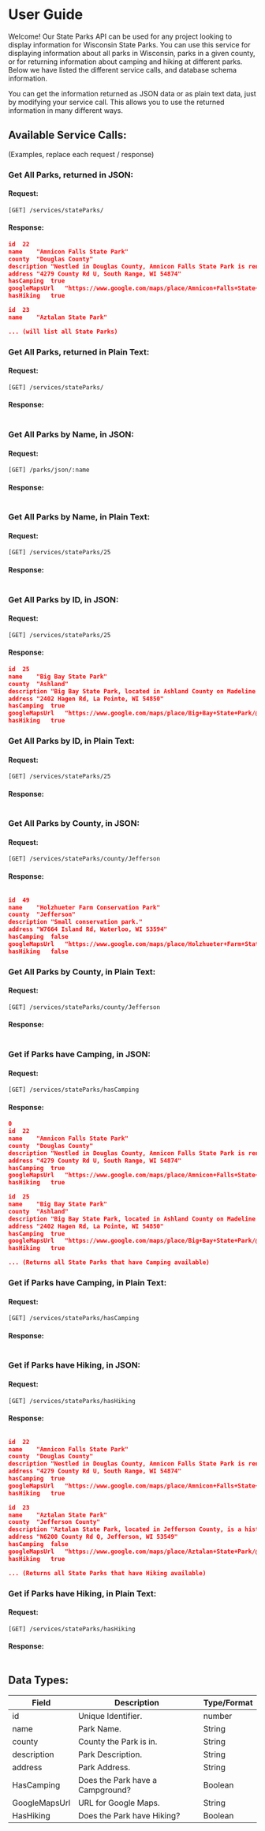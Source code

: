 # User Guide

Welcome! Our State Parks API can be used for any project looking to display information for Wisconsin State Parks. You can use this service for displaying information about all parks in Wisconsin, parks in a given county, or for returning information about camping and hiking at different parks. Below we have listed the different service calls, and database schema information.

You can get the information returned as JSON data or as plain text data, just by modifying your service call. This allows you to use the returned information in many different ways. 

## Available Service Calls:

(Examples, replace each request / response)

### Get All Parks, returned in JSON:

#### Request:
```http request
[GET] /services/stateParks/
```

#### Response: 
```json
id	22
name	"Amnicon Falls State Park"
county	"Douglas County"
description	"Nestled in Douglas County, Amnicon Falls State Park is renowned for its stunning waterfalls and scenic river gorge. Hiking trails wind through rich forests, offering spectacular views of the Amnicon River as it cascades over a series of beautiful waterfalls. This park is a haven for nature lovers and photographers alike, with picnic areas and a campground enhancing its allure."
address	"4279 County Rd U, South Range, WI 54874"
hasCamping	true
googleMapsUrl	"https://www.google.com/maps/place/Amnicon+Falls+State+Park/@46.6081889,-91.894753,17z/data=!3m1!4b1!4m6!3m5!1s0x52aef6ff8cdd4e1f:0x6086c97d6cf2df57!8m2!3d46.6081889!4d-91.8921781!16s%2Fm%2F0260p51?entry=ttu"
hasHiking	true

id	23
name	"Aztalan State Park"

... (will list all State Parks)
```


### Get All Parks, returned in Plain Text:

#### Request:
```http request
[GET] /services/stateParks/
```

#### Response:
```text

```


### Get All Parks by Name, in JSON:

#### Request:
```http request
[GET] /parks/json/:name
```

#### Response:
```text

```


### Get All Parks by Name, in Plain Text:

#### Request:
```http request
[GET] /services/stateParks/25
```

#### Response:
```text

```


### Get All Parks by ID, in JSON:

#### Request:
```http request
[GET] /services/stateParks/25
```

#### Response:
```json
id	25
name	"Big Bay State Park"
county	"Ashland"
description	"Big Bay State Park, located in Ashland County on Madeline Island, is famous for its long sandy beaches and majestic cliffs. This park offers a peaceful retreat with over 7 miles of hiking trails, stunning views of Lake Superior, and a variety of wildlife. Ideal for camping, swimming, and kayaking, it's a perfect getaway for those seeking a tranquil nature experience."
address	"2402 Hagen Rd, La Pointe, WI 54850"
hasCamping	true
googleMapsUrl	"https://www.google.com/maps/place/Big+Bay+State+Park/@46.7881132,-90.6763015,17z/data=!3m1!4b1!4m6!3m5!1s0x52a901b5ae27c23b:0x51fd1fc2d819ca2!8m2!3d46.7881132!4d-90.6737266!16zL20vMDloX3hy?entry=ttu"
hasHiking	true
```


### Get All Parks by ID, in Plain Text:

#### Request:
```http request
[GET] /services/stateParks/25
```

#### Response:
```text

```


### Get All Parks by County, in JSON:

#### Request:
```http request
[GET] /services/stateParks/county/Jefferson
```

#### Response:
```json

id	49
name	"Holzhueter Farm Conservation Park"
county	"Jefferson"
description	"Small conservation park."
address	"W7664 Island Rd, Waterloo, WI 53594"
hasCamping	false
googleMapsUrl	"https://www.google.com/maps/place/Holzhueter+Farm+State+Park/@43.1738617,-88.9348461,14.73z/data=!4m10!1m2!2m1!1sHolzhueter+Farm+Conservation+Park!3m6!1s0x8806875b19e9c1d7:0xfddf7373c29092f0!8m2!3d43.1762206!4d-88.909318!15sCiFIb2x6aHVldGVyIEZhcm0gQ29uc2VydmF0aW9uIFBhcmtaIyIhaG9semh1ZXRlciBmYXJtIGNvbnNlcnZhdGlvbiBwYXJrkgEKc3RhdGVfcGFya5oBJENoZERTVWhOTUc5blMwVkpRMEZuU1VSNE4zQnlSREZCUlJBQuABAA!16s%2Fg%2F11lqhsh7zf?entry=ttu"
hasHiking	false
```


### Get All Parks by County, in Plain Text:

#### Request:
```http request
[GET] /services/stateParks/county/Jefferson
```

#### Response:
```text

```


### Get if Parks have Camping, in JSON:

#### Request:
```http request
[GET] /services/stateParks/hasCamping
```

#### Response:
```json
0
id	22
name	"Amnicon Falls State Park"
county	"Douglas County"
description	"Nestled in Douglas County, Amnicon Falls State Park is renowned for its stunning waterfalls and scenic river gorge. Hiking trails wind through rich forests, offering spectacular views of the Amnicon River as it cascades over a series of beautiful waterfalls. This park is a haven for nature lovers and photographers alike, with picnic areas and a campground enhancing its allure."
address	"4279 County Rd U, South Range, WI 54874"
hasCamping	true
googleMapsUrl	"https://www.google.com/maps/place/Amnicon+Falls+State+Park/@46.6081889,-91.894753,17z/data=!3m1!4b1!4m6!3m5!1s0x52aef6ff8cdd4e1f:0x6086c97d6cf2df57!8m2!3d46.6081889!4d-91.8921781!16s%2Fm%2F0260p51?entry=ttu"
hasHiking	true

id	25
name	"Big Bay State Park"
county	"Ashland"
description	"Big Bay State Park, located in Ashland County on Madeline Island, is famous for its long sandy beaches and majestic cliffs. This park offers a peaceful retreat with over 7 miles of hiking trails, stunning views of Lake Superior, and a variety of wildlife. Ideal for camping, swimming, and kayaking, it's a perfect getaway for those seeking a tranquil nature experience."
address	"2402 Hagen Rd, La Pointe, WI 54850"
hasCamping	true
googleMapsUrl	"https://www.google.com/maps/place/Big+Bay+State+Park/@46.7881132,-90.6763015,17z/data=!3m1!4b1!4m6!3m5!1s0x52a901b5ae27c23b:0x51fd1fc2d819ca2!8m2!3d46.7881132!4d-90.6737266!16zL20vMDloX3hy?entry=ttu"
hasHiking	true

... (Returns all State Parks that have Camping available)
```


### Get if Parks have Camping, in Plain Text:

#### Request:
```http request
[GET] /services/stateParks/hasCamping
```

#### Response:
```text

```

### Get if Parks have Hiking, in JSON:

#### Request:
```http request
[GET] /services/stateParks/hasHiking
```

#### Response:
```json

id	22
name	"Amnicon Falls State Park"
county	"Douglas County"
description	"Nestled in Douglas County, Amnicon Falls State Park is renowned for its stunning waterfalls and scenic river gorge. Hiking trails wind through rich forests, offering spectacular views of the Amnicon River as it cascades over a series of beautiful waterfalls. This park is a haven for nature lovers and photographers alike, with picnic areas and a campground enhancing its allure."
address	"4279 County Rd U, South Range, WI 54874"
hasCamping	true
googleMapsUrl	"https://www.google.com/maps/place/Amnicon+Falls+State+Park/@46.6081889,-91.894753,17z/data=!3m1!4b1!4m6!3m5!1s0x52aef6ff8cdd4e1f:0x6086c97d6cf2df57!8m2!3d46.6081889!4d-91.8921781!16s%2Fm%2F0260p51?entry=ttu"
hasHiking	true

id	23
name	"Aztalan State Park"
county	"Jefferson County"
description	"Aztalan State Park, located in Jefferson County, is a historical treasure, featuring one of Wisconsin's most significant archaeological sites. It showcases an ancient Middle-Mississippian village that thrived between AD 1000 and 1300. Visitors can explore reconstructed ceremonial mounds, stockade, and platform mounds, offering a unique glimpse into the region's prehistoric past."
address	"N6200 County Rd Q, Jefferson, WI 53549"
hasCamping	false
googleMapsUrl	"https://www.google.com/maps/place/Aztalan+State+Park/@43.0694396,-88.8646045,16.87z/data=!4m6!3m5!1s0x88067963ef40391b:0x30c207d957a860cf!8m2!3d43.0687467!4d-88.8631605!16zL20vMDFreGxy?entry=ttu"
hasHiking	true

... (Returns all State Parks that have Hiking available)
```


### Get if Parks have Hiking, in Plain Text:

#### Request:
```http request
[GET] /services/stateParks/hasHiking
```

#### Response:
```text

```


## Data Types: 

| Field           | Description                      | Type/Format |
|-----------------|----------------------------------|-------------|
| id              | Unique Identifier.               | number      |
| name            | Park Name.                       | String      |
| county          | County the Park is in.           | String      |
| description     | Park Description.                | String      |
| address         | Park Address.                    | String      |
| HasCamping      | Does the Park have a Campground? | Boolean     |
| GoogleMapsUrl   | URL for Google Maps.             | String      |
| HasHiking       | Does the Park have Hiking?       | Boolean     |
